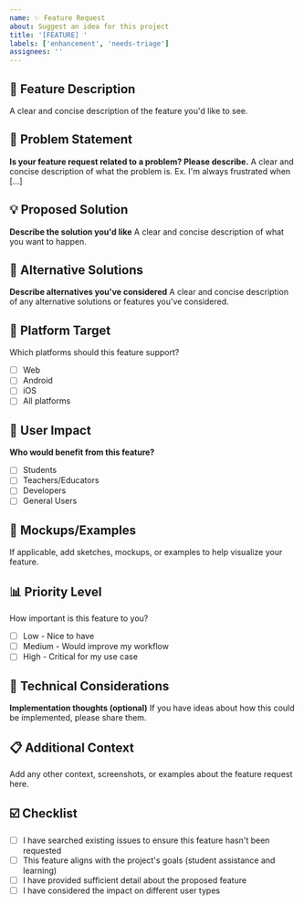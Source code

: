 ```yaml
---
name: ✨ Feature Request
about: Suggest an idea for this project
title: '[FEATURE] '
labels: ['enhancement', 'needs-triage']
assignees: ''
---
```


## 🚀 Feature Description
A clear and concise description of the feature you'd like to see.

## 🎯 Problem Statement
**Is your feature request related to a problem? Please describe.**
A clear and concise description of what the problem is. Ex. I'm always frustrated when [...]

## 💡 Proposed Solution
**Describe the solution you'd like**
A clear and concise description of what you want to happen.

## 🔄 Alternative Solutions
**Describe alternatives you've considered**
A clear and concise description of any alternative solutions or features you've considered.

## 📱 Platform Target
Which platforms should this feature support?
- [ ] Web
- [ ] Android  
- [ ] iOS
- [ ] All platforms

## 👥 User Impact
**Who would benefit from this feature?**
- [ ] Students
- [ ] Teachers/Educators
- [ ] Developers
- [ ] General Users

## 🎨 Mockups/Examples
If applicable, add sketches, mockups, or examples to help visualize your feature.

## 📊 Priority Level
How important is this feature to you?
- [ ] Low - Nice to have
- [ ] Medium - Would improve my workflow
- [ ] High - Critical for my use case

## 🔧 Technical Considerations
**Implementation thoughts (optional)**
If you have ideas about how this could be implemented, please share them.

## 📋 Additional Context
Add any other context, screenshots, or examples about the feature request here.

## ☑️ Checklist
- [ ] I have searched existing issues to ensure this feature hasn't been requested
- [ ] This feature aligns with the project's goals (student assistance and learning)
- [ ] I have provided sufficient detail about the proposed feature
- [ ] I have considered the impact on different user types
